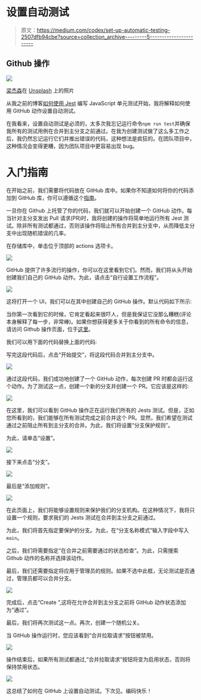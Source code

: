 # 设置自动测试

> 原文：<https://medium.com/codex/set-up-automatic-testing-2507dfb94cbe?source=collection_archive---------5----------------------->

## Github 操作

![](img/d298a4b56bc5d4331653000a4b4d5586.png)

[梁杰森](https://unsplash.com/@ninjason)在 [Unsplash](https://unsplash.com/s/photos/robot) 上的照片

从我之前的博客[如何使用 Jest](https://javascript.plainenglish.io/how-to-write-javascript-unit-tests-using-jest-422b3c4e050f) 编写 JavaScript 单元测试开始，我将解释如何使用 GitHub 动作设置自动测试。

在我看来，设置自动测试是必须的，太多次我忘记运行命令`npm run test`并确保我所有的测试用例在合并到主分支之前通过。在我为创建测试做了这么多工作之后，我仍然忘记运行它们并推出错误的代码，这种想法是疯狂的。在团队项目中，这种情况会变得更糟，因为团队项目中更容易出现 bug。

# 入门指南

在开始之前，我们需要将代码放在 GitHub 库中。如果你不知道如何将你的代码添加到 GitHub 库，你可以遵循这个[指南](https://dev.to/marianyp/git-github-put-in-5-simple-steps-egl)。

一旦你在 Github 上托管了你的代码，我们就可以开始创建一个 GitHub 动作。每当针对主分支发出 Pull 请求(PR)时，我将创建的操作将简单地运行所有 Jest 测试。除非所有测试都通过，否则该操作将阻止所有合并到主分支中，从而降低主分支中出现随机错误的几率。

在存储库中，单击位于顶部的 actions 选项卡。

![](img/e70aa60bf8808e0023074a342175c2ba.png)

GitHub 提供了许多流行的操作，你可以在这里看到它们。然而，我们将从头开始创建我们自己的 GitHub 动作。为此，请点击“自行设置工作流程”。

![](img/7bd315a598a222f4d700a5a1d8f2b1cd.png)

这将打开一个 UI，我们可以在其中创建自己的 GitHub 操作。默认代码如下所示:

当你第一次看到它的时候，它肯定看起来很吓人，但是我保证它没那么糟糕(评论本身解释了每一步，非常棒)。如果你想获得更多关于你看到的所有命令的信息，请访问 Github 操作页面，位于[这里](https://docs.github.com/en/actions)。

我们可以用下面的代码替换上面的代码:

写完这段代码后，点击“开始提交”，将这段代码合并到主分支中。

![](img/f04b848906216139b431ec88b605a84f.png)

通过这段代码，我们成功地创建了一个 GitHub 动作，每次创建 PR 时都会运行这个动作。为了测试这一点，创建一个新的分支并创建一个 PR。它应该是这样的:

![](img/e3b854b75466ac1678187e928ef1d006.png)

在这里，我们可以看到 GitHub 操作正在运行我们所有的 Jests 测试。但是，正如您所看到的，我们能够在所有测试完成之前合并这个 PR。显然，我们希望在测试通过之前阻止所有到主分支的合并。为此，我们将设置“分支保护规则”。

为此，请单击“设置”。

![](img/ce800b30db330b813bfb4a5c868edc6f.png)

接下来点击“分支”。

![](img/74bf010f8f288f8ff6bfb0117995ae4e.png)

最后是“添加规则”。

![](img/8d947e6c51bc9f63f545ac6bc45794d1.png)

在此页面上，我们将能够设置规则来保护我们的分支机构。在这种情况下，我将只设置一个规则，要求我们的 Jests 测试在合并到主分支之前通过。

为此，我们将首先指定要保护的分支。为此，在“分支名称模式”输入字段中写入`main`。

之后，我们将需要指定“在合并之前需要通过的状态检查”。为此，只需搜索 Github 动作的名称并选择该动作。

最后，我们还需要指定将应用于管理员的规则。如果不选中此框，无论测试是否通过，管理员都可以合并分支。

![](img/5f1302502c93ecb16ca99b620de02cf0.png)

完成后，点击“Create ”,这将在允许合并到主分支之前将 GitHub 动作状态添加为“通过”。

最后，我们将再次测试这一点。再次，创建一个随机公关。

当 GitHub 操作运行时，您应该看到“合并拉取请求”按钮被禁用。

![](img/f99851b803fa72b8b5576be1f56191b0.png)

操作结束后，如果所有测试都通过,“合并拉取请求”按钮将变为启用状态，否则将保持禁用状态。

![](img/cf64255880116b4376bb56e8c219300a.png)

这总结了如何在 GitHub 上设置自动测试。下次见。编码快乐！
